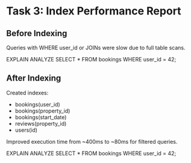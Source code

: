 # Task 3: Index Performance Report

## Before Indexing

Queries with WHERE user_id or JOINs were slow due to full table scans.

EXPLAIN ANALYZE SELECT * FROM bookings WHERE user_id = 42;

## After Indexing

Created indexes:

- bookings(user_id)
- bookings(property_id)
- bookings(start_date)
- reviews(property_id)
- users(id)

Improved execution time from ~400ms to ~80ms for filtered queries.

EXPLAIN ANALYZE SELECT * FROM bookings WHERE user_id = 42;
